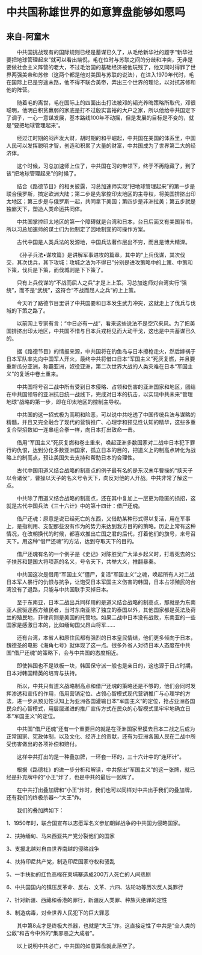 # 中共国称雄世界的如意算盘能够如愿吗

## 来自-阿童木

&emsp;&emsp;中共国挑战现有的国际规则已经是蓄谋已久了，从毛给新华社的题字“新华社要把地球管理起来”就可以看出端倪，毛在位时与苏联之间的分歧和冲突，无非是要做社会主义阵营的老大，不过毛治国的基础经济被他玩残了，他又同时得罪了世界两强美帝和苏修（这两个都是他对美国与苏联的说法），在进入1970年代时，毛在国际上已是穷途末路，他不得不联合美帝，弄出三个世界的理论，以对抗苏修和他的阵营。

&emsp;&emsp;随着毛的离世，毛在国际上的四面出击打法被邓的韬光养晦策略所取代，邓很聪明，他明白积贫羸弱的家底是打不过殷实富裕的大户之家，所以他给中共国定下了调子，一心一意谋发展，基本路线100年不动摇，但是发展的目标是不变的，就是“要把地球管理起来”。

&emsp;&emsp;经过江时期的闷声发大财，胡时期的和平崛起，中共国在美国的体系里，中国人民可以发挥聪明才智，创造和积累了大量的财富，中共国成为了世界第二大的经济体。

&emsp;&emsp;这个时候，习总加速师上位了，中共国在习的带领下，终于不再隐藏了，到了该“把地球管理起来”的时候了。

&emsp;&emsp;结合《路德节目》的相关披露，习总加速师实现“把地球管理起来”的第一步是联合俄罗斯，搞定欧洲大陆；第二步是先掌控印太地区的主导权，将美国排挤出印太地区；第三步是与俄罗斯一起，共同拿下美国；第四步是非洲拉美；第五步就是独霸天下，塑造人类命运共同体。

&emsp;&emsp;中共国掌控印太地区的第一个障碍就是台湾和日本，台日后面又有美国背书，所以习总加速师的谋士们为他制定了因地制宜的可操作方案。

&emsp;&emsp;古代中国是人类兵法的发源地，中国兵法著作层出不穷，而且是博大精深。

&emsp;&emsp;《孙子兵法•谋攻篇》是讲解军事进攻的篇章，其中的“上兵伐谋，其次伐交，其次伐兵，其下攻城；攻城之法为不得已”分别是进攻策略中的上策、中策和下策，伐兵是下策，而伐城则是下下策了。

&emsp;&emsp;只有上兵伐谋的“不战而屈人之兵”才是上上策。习总加速师对台湾实行“强统”，而不是“武统”，这符合“不战而屈人之兵”的上上策。

&emsp;&emsp;今天听了路德节目里讲了中共国要和日本发生武力冲突，这就走上了伐兵与伐城的下策之路了。

&emsp;&emsp;以前网上专家有言：“中日必有一战”，看来这些说法不是空穴来风。为了把美国排挤出印太地区，中共国不惜与日本兵戎相见而大动干戈，这也是中共蓄谋已久的。

&emsp;&emsp;据《路德节目》的情报来源，中共国将在钓鱼岛与日本擦枪走火，然后嫁祸于日本军队率先向中国军人开火，最终中共将借口日本“军国主义”死灰复燃，并且要重新瓜分亚洲，称霸亚洲，奴役亚洲，第二次世界大战的人类灾难在日本“军国主义”的复活中卷土重来。

&emsp;&emsp;中共国将号召二战中所有受到日本侵略、占领和伤害的亚洲国家和地区，团结在中共国领导的亚洲抗日统一战线下，完成对日本的抗击，以实现中共未来“管理地球”战略的第一步，即在印太地区的控制主导权。

&emsp;&emsp;中共国的这一招式极为高明和险恶，可以说中共吃透了中国传统兵法与谋略的精髓，并且又完全融合了现代的营销推广、心理学和预见性认知的精华，这些多重复合型招数如一连串组合拳一样，向日本打出致命一击。

&emsp;&emsp;借用“军国主义”死灰复燃和卷土重来，唤起亚洲多数国家对二战中日本犯下罪行的仇恨，达到分化多数亚洲国家，孤立日本的目的，把道义上的制高点转化为战略上的制高点，预让美国失去支持和帮助日本的合理性。

&emsp;&emsp;古代中国用道义结合战略的制高点的例子最有名的是东汉末年曹操的“挟天子以令诸侯”，曹操以天子的名义号令天下，向反对他的人开战。中共非常了解这一点。

&emsp;&emsp;中共除了用道义结合战略的制高点，还在其中复加上一层更为隐匿的损招，这就是古代中国兵法《三十六计》中的第十四计：借尸还魂。

&emsp;&emsp;借尸还魂：原意是说已经死亡的东西，又借助某种形式得以复活，用在军事上，是指利用、支配那些没有作为的势力来达到我方目的的策略。历史上常有这种情况，在改朝换代的时候，都喜欢推出亡国之君的后代，打着他们的旗号，来号召天下。用这种“借尸还魂”的方法，达到夺取天下的目的。

&emsp;&emsp;借尸还魂有名的一个例子是《史记》对陈胜吴广大泽乡起义时，打着死去的公子扶苏和楚国大将项燕的名义，号令天下，共举大义，推翻暴秦。

&emsp;&emsp;中共国这次是借用“军国主义”僵尸，复活“军国主义”之魂，唤起所有人对二战日本军人暴行的仇恨与抗争，让饱受日本军国主义伤害的韩国，日本占领殖民的台湾没有了退路，只能与中共国联手灭掉日本。

&emsp;&emsp;至于东南亚，日本二战出兵同样用的是道义结合战略的制高点，那就是为东南亚人民驱逐西方殖民者，当时东南亚除了独立的泰国以外，其他国家都是英法及荷兰的殖民地，菲律宾则是美国的托管地。如果二战中日本没有战败，东南亚的一些国家是感激日本的，比如缅甸国父昂山将军……

&emsp;&emsp;还有台湾，本省人和原住民都有强烈的日本皇民情结，他们更多倾向于日本，魏德圣的电影《海角七号》就体现了这一点。很多外省人对待日本人态度在中共国“借尸还魂”的策略下，会与中共国的态度相近。

&emsp;&emsp;即使韩国也不是铁板一块，韩国保守派一般也是亲日的，这也源于日占时期，日本对韩国精英的培育与扶持。

&emsp;&emsp;所以，中共只有道义战略制高点和借尸还魂的策略还是不够的，他们会同时发挥渗透和宣传的作用，借用营销定位、占领心智模式现代营销推广与心理学的方法，进一步从预见性认知上为亚洲各国灌输日本“军国主义”的定位，抢占亚洲各国民众的心智模式，用层层递进的推广宣传方式在民众的心智模式里牢牢地确立日本“军国主义”的定位。

&emsp;&emsp;中共国“借尸还魂”还有一个重要目的就是在亚洲国家里摸去日本二战之后成为正常国家、宪政体制，以及文化、经济上的贡献，还有为亚洲各国人民在二战中所受伤害做出的各项补偿和赔付。

&emsp;&emsp;这样中共打出的是一种叠加牌，一环套一环的，三十六计中的“连环计”。

&emsp;&emsp;根据《路德社》的进一步分析和解读，中共祭出“军国主义”的这一张牌，就已经是扑克牌中的“小王”炸了，也是中共的最后一张牌了。

&emsp;&emsp;在中共打出叠加牌和“小王”炸时，我们也可以同样对中共出手我们的叠加牌，还有我们的终极杀器～“大王”炸。

&emsp;&emsp;我们的叠加牌如下：

1、1950年时，联合国宣布以志愿军名义参加朝鲜战争的中共国为侵略国家。

2、扶持缅甸、马来西亚共产党分裂他们的国家

3、支援北越对自由世界南越的侵略战争

4、扶持印尼共产党，制造印尼国家夺权和骚乱

5、一手扶助的红色高棉在柬埔寨造成200万人死亡的人间悲剧

6、中共国国内的镇压反革命、反右、文革、六四、法轮功等历次反人类罪行

7、针对新疆、西藏和香港的罪行，新疆反人类罪、种族灭绝罪的定性

8、制造病毒，对全世界人民犯下的巨大罪恶

&emsp;&emsp;其中第8点才是终极大杀器，也就是“大王”炸。这直接定性了中共是“全人类的公敌”和古今中外的“集邪恶之大成者”。

&emsp;&emsp;以上说明中共必亡，中共国的如意算盘就此落空了。